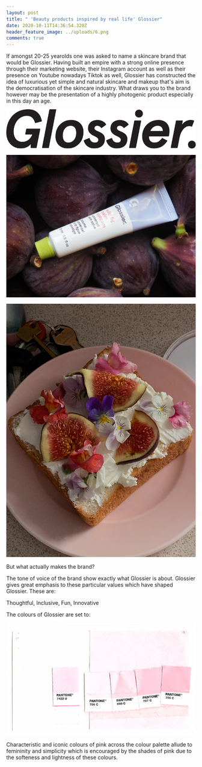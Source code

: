 ```yaml
---
layout: post
title: " 'Beauty products inspired by real life' Glossier"
date: 2020-10-11T14:36:54.320Z
header_feature_image: ../uploads/6.png
comments: true
---
```

If amongst 20-25 yearolds one was asked to name a skincare brand that would be Glossier. Having built an empire with a strong online presence through their marketing website, their Instagram account as well as their presence on Youtube nowadays Tiktok as well, Glossier has constructed the idea of luxurious yet simple and natural skincare and makeup that's aim is the democratisation of the skincare industry. What draws you to the brand however may be the presentation of a highly photogenic product especially in this day an age.

![](../uploads/890347.png)

![Big Fig Energy ( Glossier on Twitter)](../uploads/ejdl1t6xyaatuef.jpg)

![Twitter and the photogenic nature of Glossier](../uploads/ejdkg-wxyaeqxws.jpg)

But what actually makes the brand?

The tone of voice of the brand show exactly what Glossier is about. Glossier gives great emphasis to these particular values which have shaped Glossier. These are:

Thoughtful, Inclusive, Fun, Innovative

The colours of Glossier are set to:

![](../uploads/about_05.5ce21c50.jpg)

Characteristic and iconic colours of pink across the colour palette allude to femininity and simplicity which is encouraged by the shades of pink due to the softeness and lightness of these colours.
